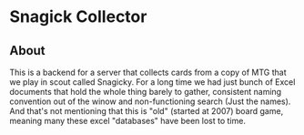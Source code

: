 # Snagick Collector
## About
This is a backend for a server that collects cards from a copy of MTG that we play in scout called Snagicky.
For a long time we had just bunch of Excel documents that hold the whole thing barely to gather, consistent naming convention out of the winow and non-functioning search (Just the names). 
And that's not mentioning that this is "old" (started at 2007) board game, meaning many these excel "databases" have been lost to time.
